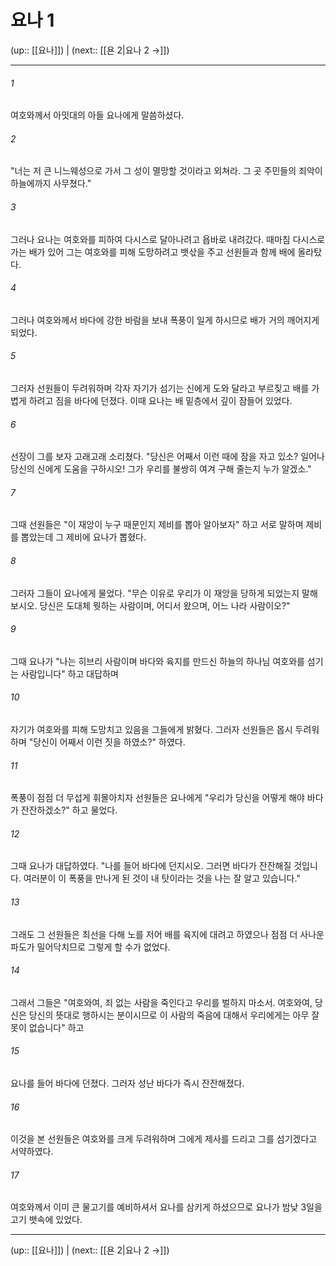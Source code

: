 # 요나 1

(up:: [[요나]]) | (next:: [[욘 2|요나 2 →]])

***




###### 1 

여호와께서 아밋대의 아들 요나에게 말씀하셨다. 



###### 2 

"너는 저 큰 니느웨성으로 가서 그 성이 멸망할 것이라고 외쳐라. 그 곳 주민들의 죄악이 하늘에까지 사무쳤다." 



###### 3 

그러나 요나는 여호와를 피하여 다시스로 달아나려고 욥바로 내려갔다. 때마침 다시스로 가는 배가 있어 그는 여호와를 피해 도망하려고 뱃삯을 주고 선원들과 함께 배에 올라탔다. 



###### 4 

그러나 여호와께서 바다에 강한 바람을 보내 폭풍이 일게 하시므로 배가 거의 깨어지게 되었다. 



###### 5 

그러자 선원들이 두려워하며 각자 자기가 섬기는 신에게 도와 달라고 부르짖고 배를 가볍게 하려고 짐을 바다에 던졌다. 이때 요나는 배 밑층에서 깊이 잠들어 있었다. 



###### 6 

선장이 그를 보자 고래고래 소리쳤다. "당신은 어째서 이런 때에 잠을 자고 있소? 일어나 당신의 신에게 도움을 구하시오! 그가 우리를 불쌍히 여겨 구해 줄는지 누가 알겠소." 



###### 7 

그때 선원들은 "이 재앙이 누구 때문인지 제비를 뽑아 알아보자" 하고 서로 말하며 제비를 뽑았는데 그 제비에 요나가 뽑혔다. 



###### 8 

그러자 그들이 요나에게 물었다. "무슨 이유로 우리가 이 재앙을 당하게 되었는지 말해 보시오. 당신은 도대체 뭣하는 사람이며, 어디서 왔으며, 어느 나라 사람이오?" 



###### 9 

그때 요나가 "나는 히브리 사람이며 바다와 육지를 만드신 하늘의 하나님 여호와를 섬기는 사람입니다" 하고 대답하며 



###### 10 

자기가 여호와를 피해 도망치고 있음을 그들에게 밝혔다. 그러자 선원들은 몹시 두려워하며 "당신이 어째서 이런 짓을 하였소?" 하였다. 



###### 11 

폭풍이 점점 더 무섭게 휘몰아치자 선원들은 요나에게 "우리가 당신을 어떻게 해야 바다가 잔잔하겠소?" 하고 물었다. 



###### 12 

그때 요나가 대답하였다. "나를 들어 바다에 던지시오. 그러면 바다가 잔잔해질 것입니다. 여러분이 이 폭풍을 만나게 된 것이 내 탓이라는 것을 나는 잘 알고 있습니다." 



###### 13 

그래도 그 선원들은 최선을 다해 노를 저어 배를 육지에 대려고 하였으나 점점 더 사나운 파도가 밀어닥치므로 그렇게 할 수가 없었다. 



###### 14 

그래서 그들은 "여호와여, 죄 없는 사람을 죽인다고 우리를 벌하지 마소서. 여호와여, 당신은 당신의 뜻대로 행하시는 분이시므로 이 사람의 죽음에 대해서 우리에게는 아무 잘못이 없습니다" 하고 



###### 15 

요나를 들어 바다에 던졌다. 그러자 성난 바다가 즉시 잔잔해졌다. 



###### 16 

이것을 본 선원들은 여호와를 크게 두려워하며 그에게 제사를 드리고 그를 섬기겠다고 서약하였다. 



###### 17 

여호와께서 이미 큰 물고기를 예비하셔서 요나를 삼키게 하셨으므로 요나가 밤낮 3일을 고기 뱃속에 있었다.

***

(up:: [[요나]]) | (next:: [[욘 2|요나 2 →]])
